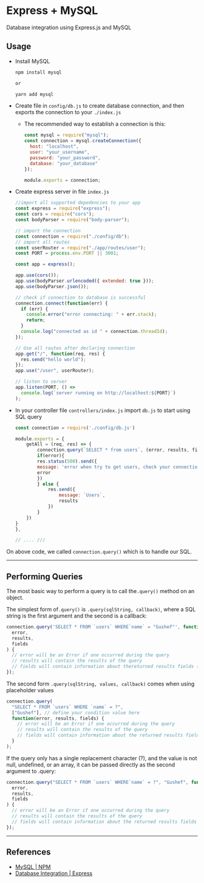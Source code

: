 # Express + MySQL

Database integration using Express.js and MySQL

## Usage

- Install MySQL

  ```sh
  npm install mysql

  or

  yarn add mysql
  ```

- Create file in `config/db.js` to create database connection, and then exports the connection to your `./index.js`

  - The recommended way to establish a connection is this:

    ```js
    const mysql = require("mysql");
    const connection = mysql.createConnection({
      host: "localhost",
      user: "your_username",
      password: "your_password",
      database: "your_database"
    });

    module.exports = connection;
    ```

- Create express server in file `index.js`

  ```js
  //import all supported depedencies to your app
  const express = require("express");
  const cors = require("cors");
  const bodyParser = require("body-parser");

  // import the connection
  const connection = require("./config/db");
  // import all routes
  const userRouter = require("./app/routes/user");
  const PORT = process.env.PORT || 3001;

  const app = express();

  app.use(cors());
  app.use(bodyParser.urlencoded({ extended: true }));
  app.use(bodyParser.json());

  // check if connection to database is successful
  connection.connect(function(err) {
    if (err) {
      console.error("error connecting: " + err.stack);
      return;
    }
    console.log("connected as id " + connection.threadId);
  });

  // Use all routes after declaring connection
  app.get("/", function(req, res) {
    res.send("hello world");
  });
  app.use("/user", userRouter);

  // listen to server
  app.listen(PORT, () =>
    console.log(`server running on http://localhost:${PORT}`)
  );
  ```

- In your controller file `controllers/index.js` import `db.js` to start using SQL query

  ```js
  const connection = require('./config/db.js')

  module.exports = {
      getAll = (req, res) => {
          connection.query(`SELECT * from users`, (error, results, fields) => {
          if(error){
          res.status(500).send({
          message: 'error when try to get users, check your connection to database',
          error
          })
          } else {
              res.send({
                  message: `Users`,
                  results
              })
          }
      })
  }
  },

  // .... ///

  ```

On above code, we called `connection.query()` which is to handle our SQL.

---

## Performing Queries

The most basic way to perform a query is to call the`.query()` method on an object.

The simplest form of`.query()` is `.query(sqlString, callback)`, where a SQL string is the first argument and the second is a callback:

```js
connection.query('SELECT * FROM `users` WHERE`name` = "Gushef"', function(
  error,
  results,
  fields
) {
  // error will be an Error if one occurred during the query
  // results will contain the results of the query
  // fields will contain information about thereturned results fields (if any)
});
```

The second form `.query(sqlString, values, callback)` comes when using placeholder values

```js
connection.query(
  "SELECT * FROM `users` WHERE `name` = ?",
  ["Gushef"], // define your condition value here
  function(error, results, fields) {
    // error will be an Error if one occurred during the query
    // results will contain the results of the query
    // fields will contain information about the returned results fields (if any)
  }
);
```

If the query only has a single replacement character (?), and the value is not null, undefined, or an array, it can be passed directly as the second argument to .query:

```js
connection.query("SELECT * FROM `users` WHERE`name` = ?", "Gushef", function(
  error,
  results,
  fields
) {
  // error will be an Error if one occurred during the query
  // results will contain the results of the query
  // fields will contain information about the returned results fields (if any)
});
```

---

## References

- [MySQL | NPM](https://www.npmjs.com/package/mysql)
- [Database Integration | Express](https://expressjs.com/en/guide/database-integration.html#mysql)
